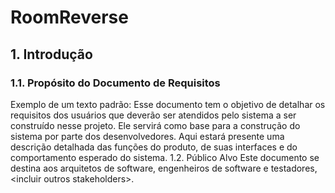 # RoomReverse
## 1. Introdução
### 1.1. Propósito do Documento de Requisitos
Exemplo de um texto padrão:
Esse documento tem o objetivo de detalhar os requisitos dos usuários que deverão ser atendidos
pelo sistema a ser construído nesse projeto. Ele servirá como base para a construção do sistema
por parte dos desenvolvedores.
Aqui estará presente uma descrição detalhada das funções do produto, de suas interfaces e do
comportamento esperado do sistema.
1.2. Público Alvo
Este documento se destina aos arquitetos de software, engenheiros de software e
testadores, &lt;incluir outros stakeholders&gt;.
